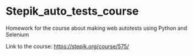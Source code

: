 # Stepik_auto_tests_course
Homework for the course about making web autotests using Python and Selenium

Link to the course:
https://stepik.org/course/575/

